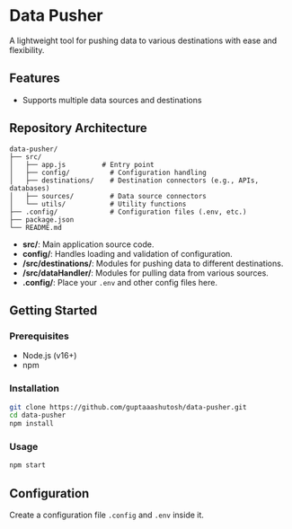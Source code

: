 # Data Pusher

A lightweight tool for pushing data to various destinations with ease and flexibility.

## Features

- Supports multiple data sources and destinations

## Repository Architecture

```
data-pusher/
├── src/
│   ├── app.js         # Entry point
│   ├── config/          # Configuration handling
│   ├── destinations/    # Destination connectors (e.g., APIs, databases)
│   ├── sources/         # Data source connectors
│   └── utils/           # Utility functions
├── .config/             # Configuration files (.env, etc.)
├── package.json
└── README.md
```

- **src/**: Main application source code.
- **config/**: Handles loading and validation of configuration.
- **/src/destinations/**: Modules for pushing data to different destinations.
- **/src/dataHandler/**: Modules for pulling data from various sources.
- **.config/**: Place your `.env` and other config files here.

## Getting Started

### Prerequisites

- Node.js (v16+)
- npm

### Installation

```bash
git clone https://github.com/guptaaashutosh/data-pusher.git
cd data-pusher
npm install
```

### Usage

```bash
npm start
```

## Configuration

Create a configuration file `.config` and `.env` inside it.

